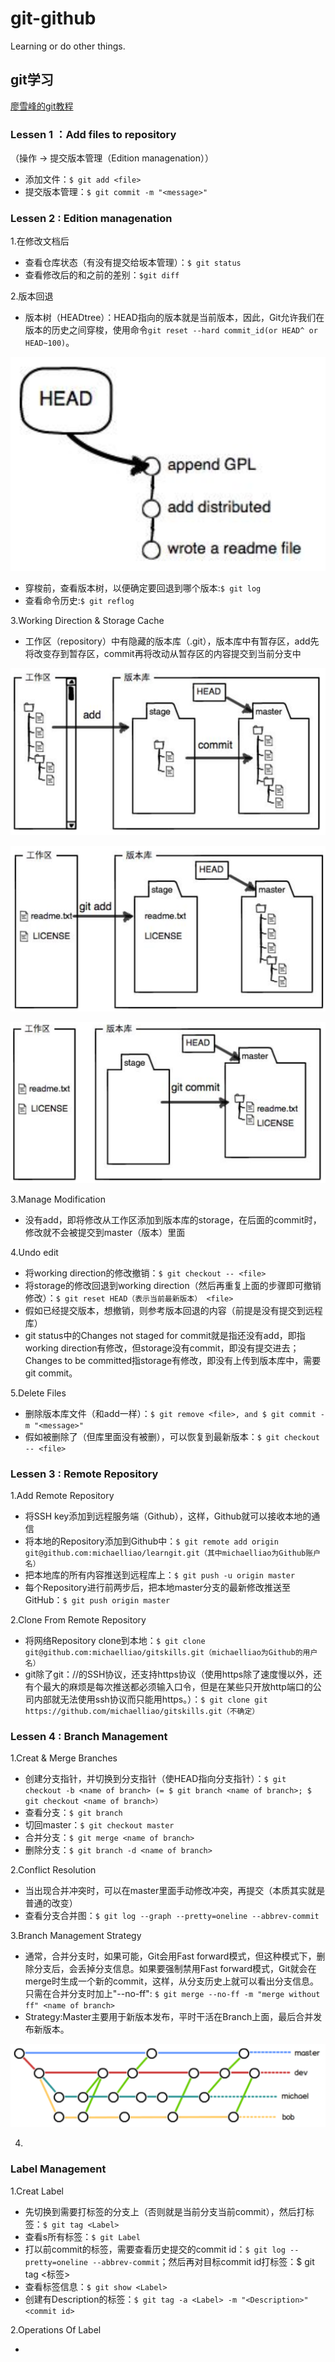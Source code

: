 # git-github
Learning or do other things.<br>

## git学习

[廖雪峰的git教程](https://www.liaoxuefeng.com/wiki/0013739516305929606dd18361248578c67b8067c8c017b000)

### Lessen 1 ：Add files to repository

（操作 -> 提交版本管理（Edition managenation））
* 添加文件：`$ git add <file>`
* 提交版本管理：`$ git commit -m "<message>"`

### Lessen 2 : Edition managenation

1.在修改文档后

* 查看仓库状态（有没有提交给坂本管理）：`$ git status`
* 查看修改后的和之前的差别：`$git diff`

2.版本回退

* 版本树（HEADtree）：HEAD指向的版本就是当前版本，因此，Git允许我们在版本的历史之间穿梭，使用命令`git reset --hard commit_id(or HEAD^ or HEAD~100)`。

![->this](https://github.com/Creacheer/git-github/blob/master/picture/headtree.png)

* 穿梭前，查看版本树，以便确定要回退到哪个版本:`$ git log`
* 查看命令历史:`$ git reflog`

3.Working Direction & Storage Cache

* 工作区（repository）中有隐藏的版本库（.git），版本库中有暂存区，add先将改变存到暂存区，commit再将改动从暂存区的内容提交到当前分支中

![->this](https://github.com/Creacheer/git-github/blob/master/picture/W%26S1.png)

![->this](https://github.com/Creacheer/git-github/blob/master/picture/W%26S2.png)

![->this](https://github.com/Creacheer/git-github/blob/master/picture/W%26S3.png)

3.Manage Modification

* 没有add，即将修改从工作区添加到版本库的storage，在后面的commit时，修改就不会被提交到master（版本）里面

4.Undo edit

* 将working direction的修改撤销：`$ git checkout -- <file>`
* 将storage的修改回退到working direction（然后再重复上面的步骤即可撤销修改）：`$ git reset HEAD（表示当前最新版本） <file>`
* 假如已经提交版本，想撤销，则参考版本回退的内容（前提是没有提交到远程库）
* git status中的Changes not staged for commit就是指还没有add，即指working direction有修改，但storage没有commit，即没有提交进去；Changes to be committed指storage有修改，即没有上传到版本库中，需要git commit。
  
5.Delete Files

* 删除版本库文件（和add一样）：`$ git remove <file>, and $ git commit -m "<message>"`
* 假如被删除了（但库里面没有被删），可以恢复到最新版本：`$ git checkout -- <file>`
  
### Lessen 3 : Remote Repository

1.Add Remote Repository

* 将SSH key添加到远程服务端（Github），这样，Github就可以接收本地的通信
* 将本地的Repository添加到Github中：`$ git remote add origin git@github.com:michaelliao/learngit.git（其中michaelliao为Github账户名）`
* 把本地库的所有内容推送到远程库上：`$ git push -u origin master`
* 每个Repository进行前两步后，把本地master分支的最新修改推送至GitHub：`$ git push origin master`

2.Clone From Remote Repository

* 将网络Repository clone到本地：`$ git clone git@github.com:michaelliao/gitskills.git（michaelliao为Github的用户名）`
* git除了git：//的SSH协议，还支持https协议（使用https除了速度慢以外，还有个最大的麻烦是每次推送都必须输入口令，但是在某些只开放http端口的公司内部就无法使用ssh协议而只能用https。）：`$ git clone git https://github.com/michaelliao/gitskills.git（不确定）`
  
### Lessen 4 : Branch Management

1.Creat & Merge Branches

* 创建分支指针，并切换到分支指针（使HEAD指向分支指针）：`$ git checkout -b <name of branch> (= $ git branch <name of branch>; $ git checkout <name of branch>）`
* 查看分支：`$ git branch`
* 切回master：`$ git checkout master`
* 合并分支：`$ git merge <name of branch>`
* 删除分支：`$ git branch -d <name of branch>`

2.Conflict Resolution

* 当出现合并冲突时，可以在master里面手动修改冲突，再提交（本质其实就是普通的改变）
* 查看分支合并图：`$ git log --graph --pretty=oneline --abbrev-commit`

3.Branch Management Strategy

* 通常，合并分支时，如果可能，Git会用Fast forward模式，但这种模式下，删除分支后，会丢掉分支信息。如果要强制禁用Fast forward模式，Git就会在merge时生成一个新的commit，这样，从分支历史上就可以看出分支信息。只需在合并分支时加上"--no-ff": `$ git merge --no-ff -m "merge without ff" <name of branch>`
* Strategy:Master主要用于新版本发布，平时干活在Branch上面，最后合并发布新版本。
 
![->this](https://github.com/Creacheer/git-github/blob/master/picture/BranchWork.png)

4.
 
### Label Management

1.Creat Label

* 先切换到需要打标签的分支上（否则就是当前分支当前commit），然后打标签：`$ git tag <Label>`
* 查看s所有标签：`$ git Label`
* 打以前commit的标签，需要查看历史提交的commit id：`$ git log --pretty=oneline --abbrev-commit`；然后再对目标commit id打标签：$ git tag <标签> <commit id>
* 查看标签信息：`$ git show <Label>`
* 创建有Description的标签：`$ git tag -a <Label> -m "<Description>" <commit id>`
  
2.Operations Of Label

* 

